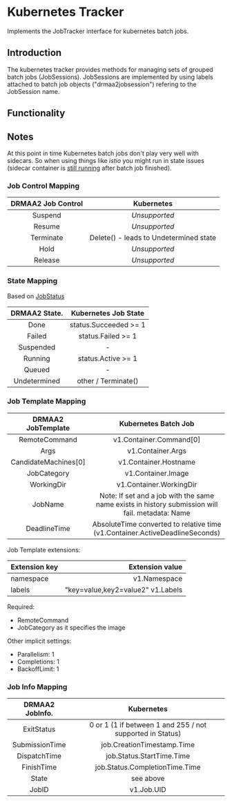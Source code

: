 # Kubernetes Tracker

Implements the JobTracker interface for kubernetes batch jobs.

## Introduction

The kubernetes tracker provides methods for managing sets of 
grouped batch jobs (JobSessions). JobSessions are implemented
by using labels attached to batch job objects ("drmaa2jobsession")
refering to the JobSession name.

## Functionality

## Notes

At this point in time Kubernetes batch jobs don't play very well with sidecars.
So when using things like _istio_ you might run in state issues (sidecar container
is [still running](https://github.com/istio/istio/issues/6324) after batch job finished).

### Job Control Mapping

| DRMAA2 Job Control | Kubernetes      |
| :-----------------:|:---------------:|
| Suspend            | *Unsupported*   |
| Resume             | *Unsupported*   |
| Terminate          | Delete() - leads to Undetermined state |
| Hold               | *Unsupported*   |
| Release            | *Unsupported*   |

### State Mapping

Based on [JobStatus](https://kubernetes.io/docs/api-reference/batch/v1/definitions/#_v1_jobstatus)

|  DRMAA2 State.                | Kubernetes Job State  |
| :----------------------------:|:---------------------:|
| Done                          | status.Succeeded >= 1 |
| Failed                        | status.Failed >= 1    |
| Suspended                     | -                     |
| Running                       | status.Active >= 1    |
| Queued                        | -                     |
| Undetermined                  | other  / Terminate()  |


### Job Template Mapping

| DRMAA2 JobTemplate   | Kubernetes Batch Job            |
| :-------------------:|:-------------------------------:|
| RemoteCommand        | v1.Container.Command[0]         |
| Args                 | v1.Container.Args               |
| CandidateMachines[0] | v1.Container.Hostname           |
| JobCategory          | v1.Container.Image              |
| WorkingDir           | v1.Container.WorkingDir         |
| JobName              | Note: If set and a job with the same name exists in history submission will fail. metadata: Name |
| DeadlineTime         | AbsoluteTime converted to relative time (v1.Container.ActiveDeadlineSeconds) |

Job Template extensions:

|Extension key  |Extension value                    |
|:--------------|----------------------------------:|
| namespace     | v1.Namespace                      |
| labels        | "key=value,key2=value2" v1.Labels |
 

Required:
* RemoteCommand
* JobCategory as it specifies the image

Other implicit settings:
* Parallelism: 1
* Completions: 1
* BackoffLimit: 1

### Job Info Mapping

| DRMAA2 JobInfo.      | Kubernetes                           |
| :-------------------:|:------------------------------------:|
| ExitStatus           |  0 or 1 (1 if between 1 and 255 / not supported in Status)  |
| SubmissionTime       | job.CreationTimestamp.Time           |
| DispatchTime         | job.Status.StartTime.Time            |
| FinishTime           | job.Status.CompletionTime.Time       |
| State                | see above                            |
| JobID                | v1.Job.UID |

